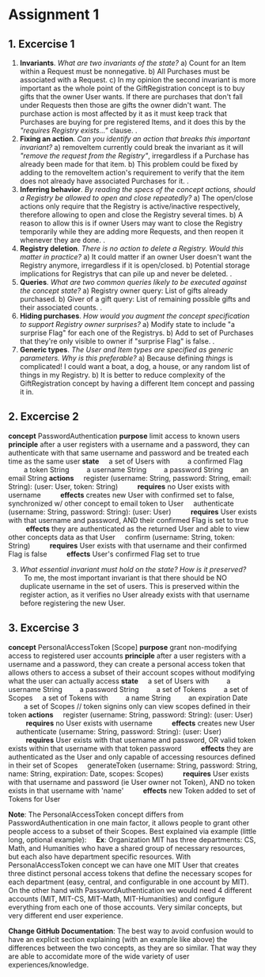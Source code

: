 # Assignment 1
## 1. Excercise 1
 1. **Invariants**. *What are two invariants of the state?*
 a)  Count for an Item within a Request must be nonnegative.
 b)  All Purchases must be associated with a Request.
 c)  In my opinion the second invariant is more important as the whole point of the GiftRegistration concept is to buy gifts that the owner User wants. If there are purchases that don't fall under Requests then those are gifts the owner didn't want. The purchase action is most affected by it as it must keep track that Purchases are buying for pre registered Items, and it does this by the *"requires Registry exists..."* clause.
.
 2. **Fixing an action**. *Can you identify an action that breaks this important invariant?*
  a) removeItem currently could break the invariant as it will *"remove the request from the Registry"*, irregardless if a Purchase has already been made for that item.
  b) This problem could be fixed by adding to the removeItem action's requirement to verify that the item does not already have associated Purchases for it.
.
 3. **Inferring behavior**. *By reading the specs of the concept actions, should a Registry be allowed to open and close repeatedly?*
 a) The open/close actions only require that the Registry is active/inactive respectively, therefore allowing to open and close the Registry several times.
 b) A reason to allow this is if owner Users may want to close the Registry temporarily while they are adding more Requests, and then reopen it whenever they are done.
.
 4. **Registry deletion**. *There is no action to delete a Registry. Would this matter in practice?*
 a) It could matter if an owner User doesn't want the Registry anymore, irregardless if it is open/closed.
 b) Potential storage implications for Registrys that can pile up and never be deleted.
.
 5. **Queries**. *What are two common queries likely to be executed against the concept state?*
 a) Registry owner query: List of gifts already purchased.
 b) Giver of a gift query: List of remaining possible gifts and their associated counts.
.
 6. **Hiding purchases**. *How would you augment the concept specification to support Registry owner surprises?*
 a) Modify state to include "a surprise Flag" for each one of the Registrys.
 b) Add to set of Purchases that they're only visible to owner if "surprise Flag" is false.
 .
 7. **Generic types**. *The User and Item types are specified as generic parameters. Why is this preferable?*
 a) Because defining *things* is complicated! I could want a boat, a dog, a house, or any random list of things in my Registry.
 b) It is better to reduce complexity of the GiftRegistration concept by having a different Item concept and passing it in.

## 2. Excercise 2

**concept** PasswordAuthentication
**purpose** limit access to known users
**principle** after a user registers with a username and a password,
they can authenticate with that same username and password
and be treated each time as the same user
**state**
    a set of Users with
        a confirmed Flag
        a token String
        a username String
        a password String
        an email String
  **actions**
    register (username: String, password: String, email: String): (user: User, token: String)
         **requires** no User exists with username
         **effects** creates new User with confirmed set to false, synchronized w/ other concept to email token to User
    authenticate (username: String, password: String): (user: User)
         **requires** User exists with that username and password, AND their confirmed Flag is set to true
         **effects** they are authenticated as the returned User and able to view other concepts data as that User
    confirm (username: String, token: String)
         **requires** User exists with that username and their confirmed Flag is false
         **effects** User's confirmed Flag set to true

3. *What essential invariant must hold on the state? How is it preserved?*
  To me, the most important invariant is that there should be NO duplicate username in the set of users. This is preserved within the register action, as it verifies no User already exists with that username before registering the new User.

## 3. Excercise 3

**concept** PersonalAccessToken [Scope]
**purpose** grant non-modifying access to registered user accounts
**principle** after a user registers with a username and a password,
they can create a personal access token that allows others to access a subset
of their account scopes without modifying what the user can actually access
**state**
    a set of Users with
        a username String
        a password String
        a set of Tokens
        a set of Scopes
    a set of Tokens with
        a name String
        an expiration Date
        a set of Scopes // token signins only can view scopes defined in their token
  **actions**
    register (username: String, password: String): (user: User)
         **requires** no User exists with username
         **effects** creates new User
    authenticate (username: String, password: String): (user: User)
         **requires** User exists with that username and password, OR valid token exists within that username with that token password
         **effects** they are authenticated as the User and only capable of accessing resources defined in their set of Scopes
    generateToken (username: String, password: String, name: String, expiration: Date, scopes: Scopes)
         **requires** User exists with that username and password (ie User owner not Token), AND no token exists in that username with 'name'
         **effects** new Token added to set of Tokens for User

**Note**: The PersonalAccessToken concept differs from PasswordAuthentication in one main factor, it allows people to grant other people access to a subset of their Scopes. Best explained via example (little long, optional example):
    **Ex**: Organization MIT has three departments: CS, Math, and Humanities who have a shared group of necessary resources, but each also have department specific resources. With PersonalAccessToken concept we can have one MIT User that creates three distinct personal access tokens that define the necessary scopes for each department (easy, central, and configurable in one account by MIT). On the other hand with PasswordAuthentication we would need 4 different accounts (MIT, MIT-CS, MIT-Math, MIT-Humanities) and configure everything from each one of those accounts. Very similar concepts, but very different end user experience.

**Change GitHub Documentation**: The best way to avoid confusion would to have an explicit section explaining (with an example like above) the differences between the two concepts, as they are so similar. That way they are able to accomidate more of the wide variety of user experiences/knowledge.










